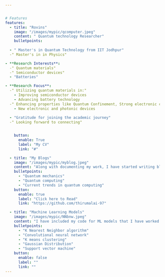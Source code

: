 ```yaml
---


# Features
features:
  - title: "Rovins"
    image: "/images/mypic/qcomputer.jpeg"
    content: " Quantum technology Researcher"
    bulletpoints:
   
  - " Master's in Quantum Technology from IIT Jodhpur"
  -" Master's in in Physics"

- **Research Interests**:
  -" Quantum materials"
  -" Semiconductor devices"
  - "Batteries"

- **Research Focus**:
  -" Utilizing quantum materials in:"
    - Improving semiconductor devices
    - Advancing battery technology
  -" Enhancing properties like Quantum Confinement, Strong electronic correlations, superconductivity and topological insulators for:"
    - New electronic and photonic devices
 
  - "Gratitude for joining the academic journey"
  -" Looking forward to connecting"


    button:
      enable: True
      label: "My CV"
      link: "#"

  - title: "My Blogs"
    image: "/images/mypic/myblog.jpeg"
    content: "Along with documenting my work, I have started writing blogs on quantum computing. I write blogs majorly in the below areas"
    bulletpoints:
      - "Quantum mechanics"
      - "Quantum computing"
      - "Current trends in quantum computing"
    button:
      enable: true
      label: "Click here to Read"
      link: "https://github.com/thirumalai-97"

  - title: "Machine Learning Models"
    image: "/images/mypic/NNbnw.jpeg"
    content: "I have included my code for ML models that I have worked on during my ML course at IIT, Jodhpur. Below are the algorithms that I have used. Check out my work for code."
    bulletpoints:
      - "K Nearest Neighbor algorithm"
      - "Convolutional neural network"
      - "K means clustering"
      - "Gaussian Distribution"
      - "Support vector machine"
    button:
      enable: false
      label: ""
      link: ""
---
```

